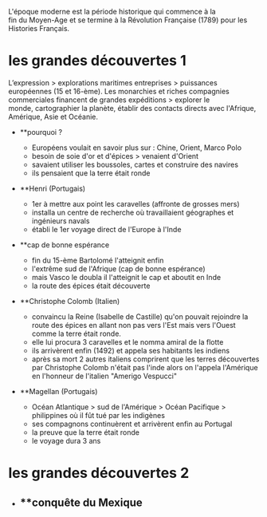 L'époque moderne est la période historique qui commence à la fin du Moyen-Age et se termine à la Révolution Française (1789) pour les Histories Français. 

# les grandes découvertes 1

L’expression > explorations maritimes entreprises > puissances  européennes (15 et 16-ème). 
Les monarchies et riches compagnies commerciales financent de grandes expéditions > explorer le monde, cartographier la planète, établir des contacts directs avec l'Afrique, Amérique, Asie et Océanie.

- **pourquoi ?
	- Européens voulait en savoir plus sur : Chine, Orient, Marco Polo 
	- besoin de soie d'or et d'épices > venaient d'Orient
	- savaient utiliser les boussoles, cartes et construire des navires
	- ils pensaient que la terre était ronde 

- **Henri (Portugais)
	- 1er à mettre aux point les caravelles (affronte de grosses mers)
	- installa un centre de recherche où travaillaient géographes et ingénieurs navals
	- établi le 1er voyage direct de l'Europe à l'Inde

- **cap de bonne espérance
	- fin du 15-ème Bartolomé l'atteignit enfin          
	- l'extrême sud de l'Afrique (cap de bonne espérance)
	- mais Vasco le doubla il l'atteignit le cap et aboutit en Inde
	- la route des épices était découverte

- **Christophe Colomb (Italien)
	- convaincu la Reine (Isabelle de Castille) qu'on pouvait rejoindre la route des épices en allant non pas vers l'Est mais vers l'Ouest comme la terre était ronde.
	- elle lui procura 3 caravelles et le nomma amiral de la flotte 
	- ils arrivèrent enfin (1492) et appela ses habitants les indiens
	- après sa mort 2 autres italiens comprirent que les terres découvertes par Christophe Colomb n'était pas l'inde alors on       l'appela l'Amérique en l'honneur de l'italien "Amerigo Vespucci"

- **Magellan (Portugais)
	- Océan Atlantique > sud de l'Amérique > Océan Pacifique > philippines où il fût tué par les indigènes
	- ses compagnons continuèrent et arrivèrent enfin au Portugal
	- la preuve que la terre était ronde
	- le voyage dura 3 ans

# les grandes découvertes 2

- **conquête du Mexique
	- 
